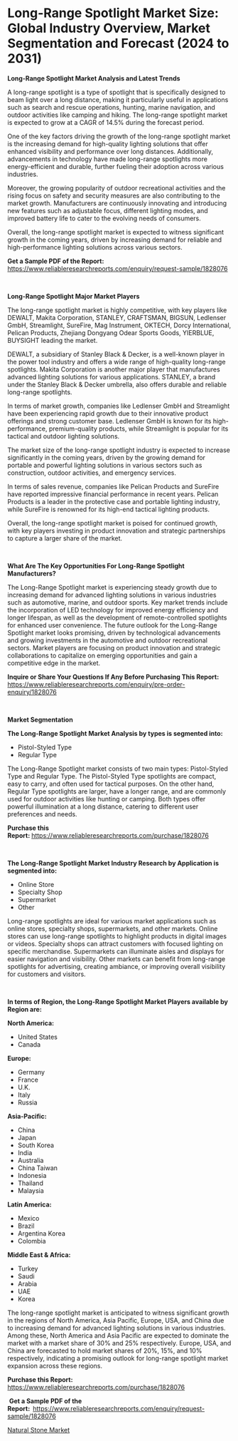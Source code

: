 <p><h1>Long-Range Spotlight Market Size: Global Industry Overview, Market Segmentation and Forecast (2024 to 2031)</h1></p><p><strong>Long-Range Spotlight Market Analysis and Latest Trends</strong></p>
<p><p>A long-range spotlight is a type of spotlight that is specifically designed to beam light over a long distance, making it particularly useful in applications such as search and rescue operations, hunting, marine navigation, and outdoor activities like camping and hiking. The long-range spotlight market is expected to grow at a CAGR of 14.5% during the forecast period.</p><p>One of the key factors driving the growth of the long-range spotlight market is the increasing demand for high-quality lighting solutions that offer enhanced visibility and performance over long distances. Additionally, advancements in technology have made long-range spotlights more energy-efficient and durable, further fueling their adoption across various industries.</p><p>Moreover, the growing popularity of outdoor recreational activities and the rising focus on safety and security measures are also contributing to the market growth. Manufacturers are continuously innovating and introducing new features such as adjustable focus, different lighting modes, and improved battery life to cater to the evolving needs of consumers.</p><p>Overall, the long-range spotlight market is expected to witness significant growth in the coming years, driven by increasing demand for reliable and high-performance lighting solutions across various sectors.</p></p>
<p><strong>Get a Sample PDF of the Report:&nbsp;</strong> <a href="https://www.reliableresearchreports.com/enquiry/request-sample/1828076">https://www.reliableresearchreports.com/enquiry/request-sample/1828076</a></p>
<p>&nbsp;</p>
<p><strong>Long-Range Spotlight Major Market Players</strong></p>
<p><p>The long-range spotlight market is highly competitive, with key players like DEWALT, Makita Corporation, STANLEY, CRAFTSMAN, BIGSUN, Ledlenser GmbH, Streamlight, SureFire, Mag Instrument, OKTECH, Dorcy International, Pelican Products, Zhejiang Dongyang Odear Sports Goods, YIERBLUE, BUYSIGHT leading the market.</p><p>DEWALT, a subsidiary of Stanley Black & Decker, is a well-known player in the power tool industry and offers a wide range of high-quality long-range spotlights. Makita Corporation is another major player that manufactures advanced lighting solutions for various applications. STANLEY, a brand under the Stanley Black & Decker umbrella, also offers durable and reliable long-range spotlights.</p><p>In terms of market growth, companies like Ledlenser GmbH and Streamlight have been experiencing rapid growth due to their innovative product offerings and strong customer base. Ledlenser GmbH is known for its high-performance, premium-quality products, while Streamlight is popular for its tactical and outdoor lighting solutions.</p><p>The market size of the long-range spotlight industry is expected to increase significantly in the coming years, driven by the growing demand for portable and powerful lighting solutions in various sectors such as construction, outdoor activities, and emergency services.</p><p>In terms of sales revenue, companies like Pelican Products and SureFire have reported impressive financial performance in recent years. Pelican Products is a leader in the protective case and portable lighting industry, while SureFire is renowned for its high-end tactical lighting products.</p><p>Overall, the long-range spotlight market is poised for continued growth, with key players investing in product innovation and strategic partnerships to capture a larger share of the market.</p></p>
<p>&nbsp;</p>
<p><strong>What Are The Key Opportunities For Long-Range Spotlight Manufacturers?</strong></p>
<p><p>The Long-Range Spotlight market is experiencing steady growth due to increasing demand for advanced lighting solutions in various industries such as automotive, marine, and outdoor sports. Key market trends include the incorporation of LED technology for improved energy efficiency and longer lifespan, as well as the development of remote-controlled spotlights for enhanced user convenience. The future outlook for the Long-Range Spotlight market looks promising, driven by technological advancements and growing investments in the automotive and outdoor recreational sectors. Market players are focusing on product innovation and strategic collaborations to capitalize on emerging opportunities and gain a competitive edge in the market.</p></p>
<p><strong>Inquire or Share Your Questions If Any Before Purchasing This Report:</strong> <a href="https://www.reliableresearchreports.com/enquiry/pre-order-enquiry/1828076">https://www.reliableresearchreports.com/enquiry/pre-order-enquiry/1828076</a></p>
<p>&nbsp;</p>
<p><strong>Market Segmentation</strong></p>
<p><strong>The Long-Range Spotlight Market Analysis by types is segmented into:</strong></p>
<p><ul><li>Pistol-Styled Type</li><li>Regular Type</li></ul></p>
<p><p>The Long-Range Spotlight market consists of two main types: Pistol-Styled Type and Regular Type. The Pistol-Styled Type spotlights are compact, easy to carry, and often used for tactical purposes. On the other hand, Regular Type spotlights are larger, have a longer range, and are commonly used for outdoor activities like hunting or camping. Both types offer powerful illumination at a long distance, catering to different user preferences and needs.</p></p>
<p><strong>Purchase this Report:&nbsp;</strong><a href="https://www.reliableresearchreports.com/purchase/1828076">https://www.reliableresearchreports.com/purchase/1828076</a></p>
<p>&nbsp;</p>
<p><strong>The Long-Range Spotlight Market Industry Research by Application is segmented into:</strong></p>
<p><ul><li>Online Store</li><li>Specialty Shop</li><li>Supermarket</li><li>Other</li></ul></p>
<p><p>Long-range spotlights are ideal for various market applications such as online stores, specialty shops, supermarkets, and other markets. Online stores can use long-range spotlights to highlight products in digital images or videos. Specialty shops can attract customers with focused lighting on specific merchandise. Supermarkets can illuminate aisles and displays for easier navigation and visibility. Other markets can benefit from long-range spotlights for advertising, creating ambiance, or improving overall visibility for customers and visitors.</p></p>
<p>&nbsp;</p>
<p><strong>In terms of Region, the Long-Range Spotlight Market Players available by Region are:</strong></p>
<p>
    <p> <strong> North America: </strong>
        <ul>
            <li>United States</li>
            <li>Canada</li>
        </ul>
        </p> 
    <p> <strong> Europe: </strong>
        <ul>
            <li>Germany</li>
            <li>France</li>
            <li>U.K.</li>
            <li>Italy</li>
            <li>Russia</li>
        </ul>
        </p> 
    <p> <strong> Asia-Pacific: </strong>
        <ul>
            <li>China</li>
            <li>Japan</li>
            <li>South Korea</li>
            <li>India</li>
            <li>Australia</li>
            <li>China Taiwan</li>
            <li>Indonesia</li>
            <li>Thailand</li>
            <li>Malaysia</li>
        </ul>
        </p> 
    <p> <strong> Latin America: </strong>
        <ul>
            <li>Mexico</li>
            <li>Brazil</li>
            <li>Argentina Korea</li>
            <li>Colombia</li>
        </ul>
        </p> 
    <p> <strong> Middle East & Africa: </strong>
        <ul>
            <li>Turkey</li>
            <li>Saudi</li>
            <li>Arabia</li>
            <li>UAE</li>
            <li>Korea</li>
        </ul>
    </p>
    </p>
<p><p>The long-range spotlight market is anticipated to witness significant growth in the regions of North America, Asia Pacific, Europe, USA, and China due to increasing demand for advanced lighting solutions in various industries. Among these, North America and Asia Pacific are expected to dominate the market with a market share of 30% and 25% respectively. Europe, USA, and China are forecasted to hold market shares of 20%, 15%, and 10% respectively, indicating a promising outlook for long-range spotlight market expansion across these regions.</p></p>
<p><strong>Purchase this Report: </strong><a href="https://www.reliableresearchreports.com/purchase/1828076">https://www.reliableresearchreports.com/purchase/1828076</a></p>
<p>&nbsp;<strong>Get a Sample PDF of the Report:&nbsp;&nbsp;</strong><a href="https://www.reliableresearchreports.com/enquiry/request-sample/1828076">https://www.reliableresearchreports.com/enquiry/request-sample/1828076</a></p>
<p><strong></strong></p>
<p><p><a href="https://five-trouble-98a.notion.site/Natural-Stone-Market-Research-Report-Unlocks-Analysis-on-the-Market-Financial-Status-Market-Size-a-e9d4c9549615430bbf9f76d1784a7a66">Natural Stone Market</a></p></p>
